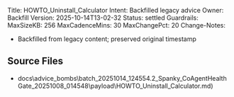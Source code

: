 Title: HOWTO_Uninstall_Calculator
Intent: Backfilled legacy advice
Owner: Backfill
Version: 2025-10-14T13-02-32
Status: settled
Guardrails:
  MaxSizeKB: 256
  MaxCadenceMins: 30
  MaxChangePct: 20
Change-Notes:
  - Backfilled from legacy content; preserved original timestamp

## Source Files
- docs\advice_bombs\batch_20251014_124554\.2_Spanky_CoAgentHealthGate_20251008_014548\payload\HOWTO_Uninstall_Calculator.md)
